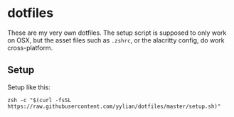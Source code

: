 # dotfiles

These are my very own dotfiles. The setup script is supposed to only work on
OSX, but the asset files such as `.zshrc`, or the alacritty config, do work
cross-platform.

## Setup

Setup like this:
```
zsh -c "$(curl -fsSL https://raw.githubusercontent.com/yylian/dotfiles/master/setup.sh)"
```
